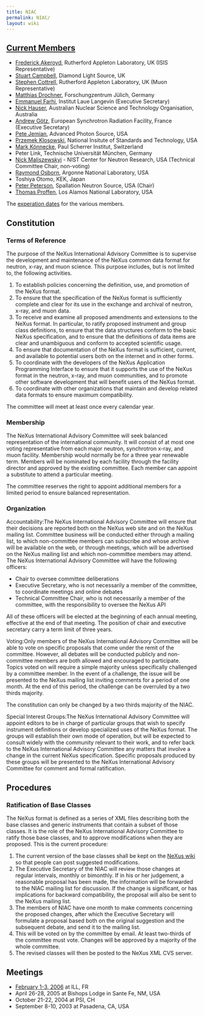 ```yaml
---
title: NIAC
permalink: NIAC/
layout: wiki
---
```


[Current Members](Membership_Dates "wikilink")
----------------------------------------------

-   [Frederick Akeroyd](User%3AFreddie_Akeroyd "wikilink"), Rutherford
    Appleton Laboratory, UK (ISIS Representative)
-   [Stuart Campbell](User%3AStuart_Campbell "wikilink"), Diamond Light
    Source, UK
-   [Stephen Cottrell](User%3ASteve_Cottrell "wikilink"), Rutherford
    Appleton Laboratory, UK (Muon Representative)
-   [Matthias Drochner](User%3AMatthias_Drochner "wikilink"),
    Forschungzentrum Jülich, Germany
-   [Emmanuel Farhi](User%3AEmmanuel_Farhi "wikilink"), Institut Laue
    Langevin (Executive Secretary)
-   [Nick Hauser](User%3Anick "wikilink"), Australian Nuclear Science
    and Technology Organisation, Australia
-   [Andrew Götz](User%3AAndy_Gotz "wikilink"), European Synchrotron
    Radiation Facility, France (Executive Secretary)
-   [Pete Jemian](User%3APete_Jemian "wikilink"), Advanced Photon
    Source, USA
-   [Przemek Klosowski](User%3APrzemek_Klosowski "wikilink"), National
    Insitute of Standards and Technology, USA
-   [Mark Könnecke](User%3AMark_Koennecke "wikilink"), Paul Scherrer
    Institut, Switzerland
-   Peter Link, Technische Universität München, Germany
-   [Nick Maliszewskyj](User%3ANick_Maliszewskyj "wikilink") - NIST
    Center for Neutron Research, USA (Technical Committee Chair,
    non-voting)
-   [Raymond Osborn](User%3ARay_Osborn "wikilink"), Argonne National
    Laboratory, USA
-   Toshiya Otomo, KEK, Japan
-   [Peter Peterson](User%3APeter_Peterson "wikilink"), Spallation
    Neutron Source, USA (Chair)
-   [Thomas Proffen](User%3AThomas_Proffen "wikilink"), Los Alamos
    National Laboratory, USA

The [experation dates](Membership_Dates "wikilink") for the various
members.

Constitution
------------

### Terms of Reference

The purpose of the NeXus International Advisory Committee is to
supervise the development and maintenance of the NeXus common data
format for neutron, x-ray, and muon science. This purpose includes, but
is not limited to, the following activities.

1.  To establish policies concerning the definition, use, and promotion
    of the NeXus format.
2.  To ensure that the specification of the NeXus format is sufficiently
    complete and clear for its use in the exchange and archival of
    neutron, x-ray, and muon data.
3.  To receive and examine all proposed amendments and extensions to the
    NeXus format. In particular, to ratify proposed instrument and group
    class definitions, to ensure that the data structures conform to the
    basic NeXus specification, and to ensure that the definitions of
    data items are clear and unambiguous and conform to accepted
    scientific usage.
4.  To ensure that documentation of the NeXus format is sufficient,
    current, and available to potential users both on the internet and
    in other forms.
5.  To coordinate with the developers of the NeXus Application
    Programming Interface to ensure that it supports the use of the
    NeXus format in the neutron, x-ray, and muon communities, and to
    promote other software development that will benefit users of the
    NeXus format.
6.  To coordinate with other organizations that maintain and develop
    related data formats to ensure maximum compatibility.

The committee will meet at least once every calendar year.

### Membership

The NeXus International Advisory Committee will seek balanced
representation of the international community. It will consist of at
most one voting representative from each major neutron, synchrotron
x-ray, and muon facility. Membership would normally be for a three year
renewable term. Members will be nominated by each facility through the
facility director and approved by the existing committee. Each member
can appoint a substitute to attend a particular meeting.

The committee reserves the right to appoint additional members for a
limited period to ensure balanced representation.

### Organization

Accountability:The NeXus International Advisory Committee will ensure that their decisions are reported both on the NeXus web site and on the NeXus mailing list. Committee business will be conducted either through a mailing list, to which non-committee members can subscribe and whose archive will be available on the web, or through meetings, which will be advertised on the NeXus mailing list and which non-committee members may attend.  
The NeXus International Advisory Committee will have the following
officers:

-   Chair to oversee committee deliberations
-   Executive Secretary, who is not necessarily a member of the
    committee, to coordinate meetings and online debates
-   Technical Committee Chair, who is not necessarily a member of the
    committee, with the responsibility to oversee the NeXus API

All of these officers will be elected at the beginning of each annual
meeting, effective at the end of that meeting. The position of chair and
executive secretary carry a term limit of three years.

Voting:Only members of the NeXus International Advisory Committee will be able to vote on specific proposals that come under the remit of the committee. However, all debates will be conducted publicly and non-committee members are both allowed and encouraged to participate.  
Topics voted on will require a simple majority unless specifically
challenged by a committee member. In the event of a challenge, the issue
will be presented to the NeXus mailing list inviting comments for a
period of one month. At the end of this period, the challenge can be
overruled by a two thirds majority.

The constitution can only be changed by a two thirds majority of the
NIAC.

Special Interest Groups:The NeXus International Advisory Committee will appoint editors to be in charge of particular groups that wish to specify instrument definitions or develop specialized uses of the NeXus format. The groups will establish their own mode of operation, but will be expected to consult widely with the community relevant to their work, and to refer back to the NeXus International Advisory Committee any matters that involve a change in the current NeXus specification. Specific proposals produced by these groups will be presented to the NeXus International Advisory Committee for comment and formal ratification.  

Procedures
----------

### Ratification of Base Classes

The NeXus format is defined as a series of XML files describing both the
base classes and generic instruments that contain a subset of those
classes. It is the role of the NeXus International Advisory Committee to
ratify those base classes, and to approve modifications when they are
proposed. This is the current procedure:

1.  The current version of the base classes shall be kept on the [NeXus
    wiki](Main_Page "wikilink") so that people can post suggested
    modifications.
2.  The Executive Secretary of the NIAC will review those changes at
    regular intervals, monthly or bimonthly. If in his or her judgement,
    a reasonable proposal has been made, the information will be
    forwarded to the NIAC mailing list for discussion. If the change is
    significant, or has implications for backward compatibility, the
    proposal will also be sent to the NeXus mailing list.
3.  The members of NIAC have one month to make comments concerning the
    proposed changes, after which the Executive Secretary will formulate
    a proposal based both on the original suggestion and the subsequent
    debate, and send it to the mailing list.
4.  This will be voted on by the committee by email. At least two-thirds
    of the committee must vote. Changes will be approved by a majority
    of the whole committee.
5.  The revised classes will then be posted to the NeXus XML CVS server.

Meetings
--------

-   [February 1-3, 2006](NIAC2006ILL "wikilink") at ILL, FR
-   April 26-28, 2005 at Bishops Lodge in Sante Fe, NM, USA
-   October 21-22, 2004 at PSI, CH
-   September 8-10, 2003 at Pasadena, CA, USA

